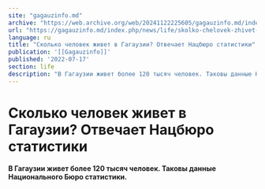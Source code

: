```yaml
---
site: "gagauzinfo.md"
archive: "https://web.archive.org/web/20241122225605/gagauzinfo.md/index.php/news/life/skolko-chelovek-zhivet-v-gagauzii-otvechaet-nacbyuro-statistiki"
url: "https://gagauzinfo.md/index.php/news/life/skolko-chelovek-zhivet-v-gagauzii-otvechaet-nacbyuro-statistiki"
language: ru
title: "Сколько человек живет в Гагаузии? Отвечает Нацбюро статистики"
publication: '[[Gagauzinfo]]'
published: '2022-07-17'
section: life
description: "В Гагаузии живет более 120 тысяч человек. Таковы данные Национального Бюро статистики."
---
```


# Сколько человек живет в Гагаузии? Отвечает Нацбюро статистики

**В Гагаузии живет более 120 тысяч человек. Таковы данные Национального Бюро статистики.**